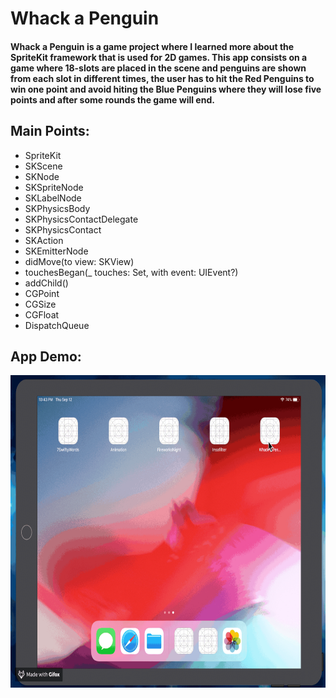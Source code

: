 # Whack a Penguin

#### Whack a Penguin is a game project where I learned more about the SpriteKit framework that is used for 2D games. This app consists on a game where 18-slots are placed in the scene and penguins are shown from each slot in different times, the user has to hit the Red Penguins to win one point and avoid hiting the Blue Penguins where they will lose five points and after some rounds the game will end.

## Main Points:

* SpriteKit
* SKScene
* SKNode
* SKSpriteNode
* SKLabelNode
* SKPhysicsBody
* SKPhysicsContactDelegate
* SKPhysicsContact
* SKAction
* SKEmitterNode
* didMove(to view: SKView)
* touchesBegan(_ touches: Set<UITouch>, with event: UIEvent?)
* addChild()
* CGPoint
* CGSize
* CGFloat
* DispatchQueue


## App Demo:

<img src="demo.gif?raw=true" width="695px" height="500">
